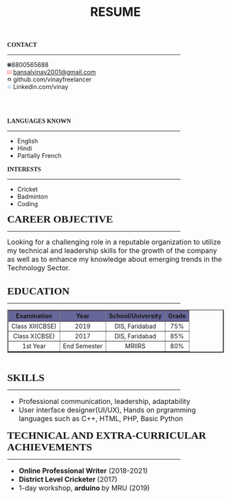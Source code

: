 <html>
<head>
	<H1><center><b>RESUME</b></center></H1>
<link rel="stylesheet" href="style.css">
</head>
<body style="Calibri">
<div>
<br>


<font face="HP Simplified Light" color=""><b>CONTACT</b></font>
	
<hr width="80%">

<img src="1.png" height=10px>8800565688<br>
<img src="2.png" height=10px> bansalvinay2001@gmail.com<br> 
<img src="3.png" height=10px> github.com/vinayfreelancer<br>
<img src="4.png" height=10px border="white" > Linkedin.com/vinay

<br><br>

<font face="HP Simplified Light" color=""><b>LANGUAGES KNOWN</b></font>
<hr width="80%">
<ul>
	<li>English</li>
	<li>Hindi</li>	
	<li>Partially French</li>
</ul>

<font face="HP Simplified Light" color=""><b>INTERESTS</b></font>
<hr width="80%">
<ul>
	<li>Cricket</li>
	<li>Badminton</li>
	<li>Coding</li>	
</ul>
</div>
<div2>
	

<font face="HP Simplified Light" size="5"><b>CAREER OBJECTIVE</b> </font><hr width="80%" color="black" align="left">
<font size="3">
Looking for a challenging role in a reputable organization to utilize my technical and leadership skills for the growth of the company as well as to enhance my knowledge about emerging trends in the Technology Sector.<br></font><br>


<font face="HP Simplified Light" size="5"><b>EDUCATION</b></font><hr width="80%" color="black" align="left">
<table border=2 cellpadding="2" cellspacing="2" >
  <font size="3">
  <tr align="center" bgcolor="#666699">
    <th>Examination</th>
    <th>Year </th>
    <th>School/University</th>
    <th>Grade</th>
  </tr>
  <tr align="center">
    <td>Class XII(CBSE)</td>
    <td>2019</td>
    <td>DIS, Faridabad</td>
    <td>75%</td>
  </tr>
  <tr align="center">
    <td>Class X(CBSE)</td>
    <td>2017</td>
    <td>DIS, Faridabad</td>
    <td>85%</td>
  </tr>
  <tr align="center">
    <td>1st Year</td>
    <td>End Semester</td>
    <td>MRIIRS</td>
    <td>80%</td>
  </tr>
  
</font>
</table><br>


<font face="HP Simplified Light" size="5"><b>SKILLS</b> </font><hr width="80%" color="black" align="left">
<font size="3">
<ul>
	<li>Professional communication, leadership, adaptability</li>
	<li>User interface designer(UI/UX), Hands on prgramming languages such as C++, HTML, PHP, Basic Python</li>
</ul>
</font>

<font face="HP Simplified Light" size="5"><b>TECHNICAL AND EXTRA-CURRICULAR ACHIEVEMENTS</b></font>
<hr width="80%" color="black" align="left">
<font size="3">
	<ul>
		<li><b>Online Professional Writer</b> (2018-2021)</li>
		<li><b>District Level Cricketer </b>(2017)</li>
		<li>1-day workshop,<b> arduino </b> by MRU (2019) </li>
</ul>
</font>
</body>
</html>
